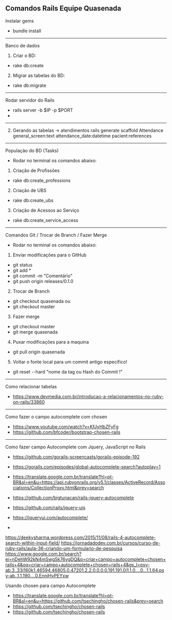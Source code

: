 ## Comandos Rails Equipe Quasenada

Instalar gems
- bundle install

--------------------------------

Banco de dados
1. Criar o BD:
- rake db:create

2. Migrar as tabelas do BD:
- rake db:migrate

-------------------------------

Rodar servidor do Rails
- rails server -b $IP -p $PORT
- 

-----------------------------
2. Gerando as tabelas
-> atendimentos 
rails generate scaffold Attendance general_screen:text attendance_date:datetime pacient:references

----------------------------------------

População do BD (Tasks)

* Rodar no terminal os comandos abaixo:

1. Criação de Profissões
- rake db:create_professions

2. Criação de UBS
- rake db:create_ubs

3. Criação de Acessos ao Serviço
- rake db:create_service_access

----------------------------------------------

Comandos Git / Trocar de Branch / Fazer Merge

* Rodar no terminal os comandos abaixo:

1. Enviar modificações para o GitHub
- git status
- git add *
- git commit -m "Comentário"
- git push origin releases/0.1.0

2. Trocar de Branch
- git checkout quasenada
ou
- git checkout master

3. Fazer merge
- git checkout master
- git merge quasenada

4. Puxar modificações para a maquina
- git pull origin quasenada

5. Voltar o fonte local para um commit antigo especifico!
- git reset --hard "nome da tag ou Hash do Commit !"

----------------------------------------------------------------------------------

Como relacionar tabelas

- https://www.devmedia.com.br/introducao-a-relacionamentos-no-ruby-on-rails/33860

-----------------------------------------------------------------------------------

Como fazer o campo autocomplete com chosen

- https://www.youtube.com/watch?v=KfJyHbZFyFg
- https://github.com/bfcoder/bootstrap-chosen-rails

--------------------------------------------------------------

Como fazer campo Autocomplete com Jquery, JavaScript no Rails

- https://github.com/gorails-screencasts/gorails-episode-192
- https://gorails.com/episodes/global-autocomplete-search?autoplay=1
- https://translate.google.com.br/translate?hl=pt-BR&sl=en&u=https://api.rubyonrails.org/v5.1/classes/ActiveRecord/Associations/CollectionProxy.html&prev=search

- https://github.com/bigtunacan/rails-jquery-autocomplete
- https://github.com/rails/jquery-ujs
- https://jqueryui.com/autocomplete/
- 
https://deekysharma.wordpress.com/2015/11/08/rails-4-autocomplete-search-within-input-field/
https://jornadadodev.com.br/cursos/curso-de-ruby-rails/aula-36-criando-um-formulario-de-pesquisa
https://www.google.com.br/search?ei=nDehW92kN4mSwgSk76vgDQ&q=criar+campo+autocomplete+chosen+rails+4&oq=criar+campo+autocomplete+chosen+rails+4&gs_l=psy-ab.3..33i160k1.46594.46805.0.47201.2.2.0.0.0.0.191.191.0j1.1.0....0...1.1.64.psy-ab..1.1.190....0.EnnjHvPEYxw


Usando chosen para campo Autocomplete

- https://translate.google.com.br/translate?hl=pt-BR&sl=en&u=https://github.com/tsechingho/chosen-rails&prev=search
- https://github.com/tsechingho/chosen-rails
- https://github.com/tsechingho/chosen-rails
